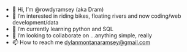 - 👋 Hi, I’m @rowdyramsey (aka Dram)
- 👀 I’m interested in riding bikes, floating rivers and now coding/web development/data
- 🌱 I’m currently learning python and SQL
- 💞️ I’m looking to collaborate on ...anything simple, really
- 📫 How to reach me dylanmontanaramsey@gmail.com

<!---
rowdyramsey/rowdyramsey is a ✨ special ✨ repository because its `README.md` (this file) appears on your GitHub profile.
You can click the Preview link to take a look at your changes.
--->

